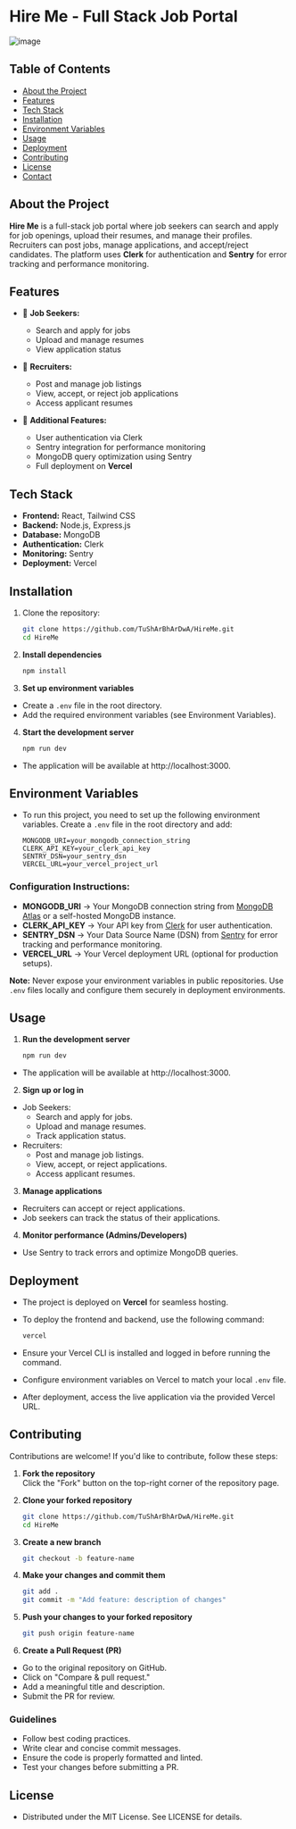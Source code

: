 # Hire Me - Full Stack Job Portal
![image](https://github.com/user-attachments/assets/6405cf0d-2205-4405-96fe-12a85539dfae)




## Table of Contents
- [About the Project](#about-the-project)
- [Features](#features)
- [Tech Stack](#tech-stack)
- [Installation](#installation)
- [Environment Variables](#environment-variables)
- [Usage](#usage)
- [Deployment](#deployment)
- [Contributing](#contributing)
- [License](#license)
- [Contact](#contact)

## About the Project
**Hire Me** is a full-stack job portal where job seekers can search and apply for job openings, upload their resumes, and manage their profiles. Recruiters can post jobs, manage applications, and accept/reject candidates. The platform uses **Clerk** for authentication and **Sentry** for error tracking and performance monitoring.

## Features
- 🏢 **Job Seekers:**
  - Search and apply for jobs
  - Upload and manage resumes
  - View application status

- 🎯 **Recruiters:**
  - Post and manage job listings
  - View, accept, or reject job applications
  - Access applicant resumes

- 🔧 **Additional Features:**
  - User authentication via Clerk
  - Sentry integration for performance monitoring
  - MongoDB query optimization using Sentry
  - Full deployment on **Vercel**

## Tech Stack
- **Frontend:** React, Tailwind CSS
- **Backend:** Node.js, Express.js
- **Database:** MongoDB
- **Authentication:** Clerk
- **Monitoring:** Sentry
- **Deployment:** Vercel

## Installation
1. Clone the repository:
   ```sh
   git clone https://github.com/TuShArBhArDwA/HireMe.git
   cd HireMe
2. **Install dependencies**
   ```sh
   npm install

3. **Set up environment variables**
- Create a `.env` file in the root directory.
- Add the required environment variables (see Environment Variables).

4. **Start the development server**
   ```sh
   npm run dev
- The application will be available at http://localhost:3000.

## Environment Variables

- To run this project, you need to set up the following environment variables. Create a `.env` file in the root directory and add:
   ```env
   MONGODB_URI=your_mongodb_connection_string
   CLERK_API_KEY=your_clerk_api_key
   SENTRY_DSN=your_sentry_dsn
   VERCEL_URL=your_vercel_project_url

### Configuration Instructions:

- **MONGODB_URI** → Your MongoDB connection string from [MongoDB Atlas](https://www.mongodb.com/atlas) or a self-hosted MongoDB instance.  
- **CLERK_API_KEY** → Your API key from [Clerk](https://clerk.dev/) for user authentication.  
- **SENTRY_DSN** → Your Data Source Name (DSN) from [Sentry](https://sentry.io/) for error tracking and performance monitoring.  
- **VERCEL_URL** → Your Vercel deployment URL (optional for production setups).  

**Note:** Never expose your environment variables in public repositories. Use `.env` files locally and configure them securely in deployment environments.



## Usage
1. **Run the development server**  
   ```sh
   npm run dev
  - The application will be available at http://localhost:3000.

2. **Sign up or log in**
  - Job Seekers:
    - Search and apply for jobs.
    - Upload and manage resumes.
    - Track application status.
  - Recruiters:
    - Post and manage job listings.
    - View, accept, or reject applications.
    - Access applicant resumes.
3. **Manage applications**
- Recruiters can accept or reject applications.
- Job seekers can track the status of their applications.
4. **Monitor performance (Admins/Developers)**
- Use Sentry to track errors and optimize MongoDB queries.


## Deployment
- The project is deployed on **Vercel** for seamless hosting.
- To deploy the frontend and backend, use the following command:

  ```sh
  vercel
- Ensure your Vercel CLI is installed and logged in before running the command.
- Configure environment variables on Vercel to match your local `.env` file.
- After deployment, access the live application via the provided Vercel URL.

## Contributing
Contributions are welcome! If you'd like to contribute, follow these steps:

1. **Fork the repository**  
   Click the "Fork" button on the top-right corner of the repository page.

2. **Clone your forked repository**  
   ```sh
   git clone https://github.com/TuShArBhArDwA/HireMe.git
   cd HireMe

3. **Create a new branch**
   ```sh
   git checkout -b feature-name

4. **Make your changes and commit them**
   ```sh
   git add .
   git commit -m "Add feature: description of changes"

5. **Push your changes to your forked repository**
   ```sh
   git push origin feature-name

6. **Create a Pull Request (PR)**
- Go to the original repository on GitHub.
- Click on "Compare & pull request."
- Add a meaningful title and description.
- Submit the PR for review.

### Guidelines
- Follow best coding practices.
- Write clear and concise commit messages.
- Ensure the code is properly formatted and linted.
- Test your changes before submitting a PR.


## License
- Distributed under the MIT License. See LICENSE for details.


